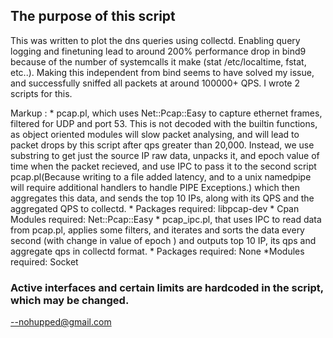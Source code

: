 ## The purpose of this script 

This was written to plot the dns queries using collectd. Enabling query logging and finetuning lead to around 200% performance drop in bind9 because of the number of systemcalls it make (stat /etc/localtime, fstat, etc..). Making this independent from bind seems to have solved my issue, and successfully sniffed all packets at around 100000+ QPS. I wrote 2 scripts for this.

Markup : * pcap.pl, which uses Net::Pcap::Easy to capture ethernet frames, filtered for UDP and port 53. This is not decoded with the builtin functions, as object oriented modules will slow packet analysing, and will lead to packet drops by this script after qps greater than 20,000. Instead, we use substring to get just the source IP raw data, unpacks it,  and epoch value of time when the packet recieved, and use IPC to pass it to the second script pcap.pl(Because writing to a file added latency, and to a unix namedpipe will require additional handlers to handle PIPE Exceptions.) which then aggregates this data, and sends the top 10 IPs, along with its QPS and the aggregated QPS to collectd. 
		* Packages required: libpcap-dev
		* Cpan Modules required: Net::Pcap::Easy
         * pcap_ipc.pl, that uses IPC to read data from pcap.pl, applies some filters, and iterates and sorts the data every second (with change in value of epoch ) and outputs top 10 IP, its qps and aggregate qps in collectd format.
		* Packages required: None
		*Modules required: Socket
### Active interfaces and certain limits are hardcoded in the script, which may be changed.


--nohupped@gmail.com
